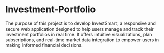 # Investment-Portfolio
The purpose of this project is to develop InvestSmart, a responsive and secure web application designed to help users manage and track their investment portfolios in real time. It offers intuitive visualizations, plan subscriptions, and real-time market data integration to empower users in making informed financial decisions.
